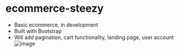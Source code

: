 # ecommerce-steezy

- Basic ecommerce, in development
- Built with Bootstrap
- Will add pagination, cart functionality, landing page, user account
![image](https://github.com/raccoonwannafly/ecommerce-steezy/assets/130273473/f3632c0e-1142-4263-92ff-adaedf33ea2a)
